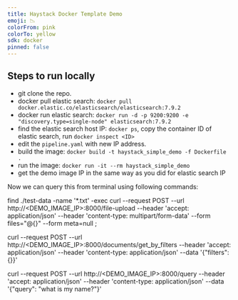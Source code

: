 ```yaml
---
title: Haystack Docker Template Demo
emoji: 📉
colorFrom: pink
colorTo: yellow
sdk: docker
pinned: false
---
```


## Steps to run locally

- git clone the repo.
- docker pull elastic search: `docker pull docker.elastic.co/elasticsearch/elasticsearch:7.9.2`
- docker run elastic search: `docker run -d -p 9200:9200 -e "discovery.type=single-node" elasticsearch:7.9.2`
- find the elastic search host IP: `docker ps`, copy the container ID of elastic search, run `docker inspect <ID>`
- edit the `pipeline.yaml` with new IP address.  
- build the image: `docker build -t haystack_simple_demo -f Dockerfile .`
- run the image: `docker run -it --rm haystack_simple_demo`
- get the demo image IP in the same way as you did for elastic search IP

Now we can query this from terminal using following commands:

find ./test-data -name '*.txt' -exec  curl --request POST  --url http://<DEMO_IMAGE_IP>:8000/file-upload --header 'accept: application/json'  --header 'content-type: multipart/form-data'  --form files="@{}"   --form meta=null ;


curl --request POST --url http://<DEMO_IMAGE_IP>:8000/documents/get_by_filters --header 'accept: application/json' --header 'content-type: application/json' --data '{"filters": {}}'


curl --request POST --url http://<DEMO_IMAGE_IP>:8000/query --header 'accept: application/json' --header 'content-type: application/json' --data '{"query": "what is my name?"}'
